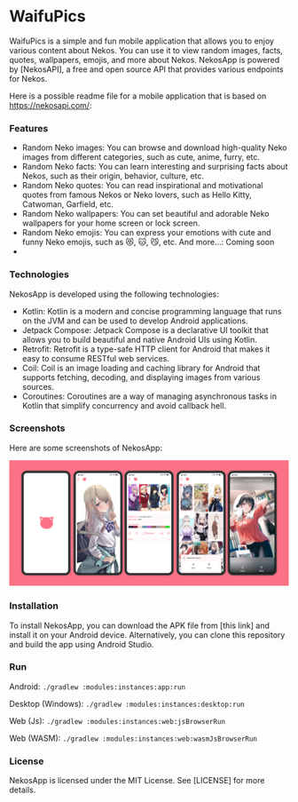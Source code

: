 

# WaifuPics
WaifuPics is a simple and fun mobile application that allows you to enjoy various content about Nekos. You can use it to view random images, facts, quotes, wallpapers, emojis, and more about Nekos. NekosApp is powered by [NekosAPI], a free and open source API that provides various endpoints for Nekos.

Here is a possible readme file for a mobile application that is based on https://nekosapi.com/:
### Features
* Random Neko images: You can browse and download high-quality Neko images from different categories, such as cute, anime, furry, etc.
* Random Neko facts: You can learn interesting and surprising facts about Nekos, such as their origin, behavior, culture, etc.
* Random Neko quotes: You can read inspirational and motivational quotes from famous Nekos or Neko lovers, such as Hello Kitty, Catwoman, Garfield, etc.
* Random Neko wallpapers: You can set beautiful and adorable Neko wallpapers for your home screen or lock screen.
* Random Neko emojis: You can express your emotions with cute and funny Neko emojis, such as 😻, 🐱, 😼, etc.
And more…: Coming soon
* 
### Technologies
NekosApp is developed using the following technologies:

* Kotlin: Kotlin is a modern and concise programming language that runs on the JVM and can be used to develop Android applications.
* Jetpack Compose: Jetpack Compose is a declarative UI toolkit that allows you to build beautiful and native Android UIs using Kotlin.
* Retrofit: Retrofit is a type-safe HTTP client for Android that makes it easy to consume RESTful web services.
* Coil: Coil is an image loading and caching library for Android that supports fetching, decoding, and displaying images from various sources.
* Coroutines: Coroutines are a way of managing asynchronous tasks in Kotlin that simplify concurrency and avoid callback hell.

### Screenshots
Here are some screenshots of NekosApp:

![](images/screenshots.png)

### Installation
To install NekosApp, you can download the APK file from [this link] and install it on your Android device. Alternatively, you can clone this repository and build the app using Android Studio.

### Run 

Android:
`./gradlew :modules:instances:app:run`

Desktop (Windows):
`./gradlew :modules:instances:desktop:run`

Web (Js):
`./gradlew :modules:instances:web:jsBrowserRun`

Web (WASM):
`./gradlew :modules:instances:web:wasmJsBrowserRun`

### License
NekosApp is licensed under the MIT License. See [LICENSE] for more details.